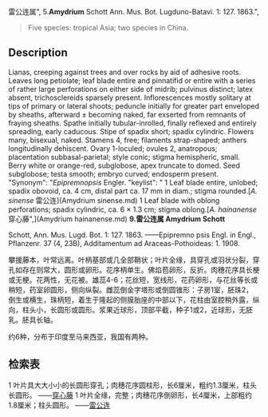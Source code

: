 雷公连属",
5.**Amydrium** Schott Ann. Mus. Bot. Lugduno-Batavi. 1: 127. 1863.",

> Five species: tropical Asia; two species in China.

## Description
Lianas, creeping against trees and over rocks by aid of adhesive roots. Leaves long petiolate; leaf blade entire and pinnatifid or entire with a series of rather large perforations on either side of midrib; pulvinus distinct; latex absent, trichosclereids sparsely present. Inflorescences mostly solitary at tips of primary or lateral shoots; peduncle initially for greater part enveloped by sheaths, afterward ± becoming naked, far exserted from remnants of fraying sheaths. Spathe initially tubular-inrolled, finally reflexed and entirely spreading, early caducous. Stipe of spadix short; spadix cylindric. Flowers many, bisexual, naked. Stamens 4, free; filaments strap-shaped; anthers longitudinally dehiscent. Ovary 1-loculed; ovules 2, anatropous; placentation subbasal-parietal; style conic; stigma hemispheric, small. Berry white or orange-red, subglobose, apex truncate to domed. Seed subglobose; testa smooth; embryo curved; endosperm present.
  "Synonym": "*Epipremnopsis* Engler.
  "keylist": "
1 Leaf blade entire, unlobed; spadix obovoid, ca. 4 cm, distal part ca. 17 mm in diam.; stigma rounded.[*A. sinense* 雷公连](Amydrium sinense.md)
1 Leaf blade with oblong perforations; spadix cylindric, ca. 6 × 1.3 cm; stigma oblong.[*A. hainanense* 穿心藤",](Amydrium hainanense.md)
**9.雷公连属 Amydrium Schott**

Schott, Ann. Mus. Lugd. Bot. 1: 127. 1863. ——Epipremno psis Engl. in Engl., Pflanzenr. 37 (4, 23B), Additamentum ad Araceas-Pothoideas: 1. 1908.

攀援藤本，叶常远离。叶柄基部或几全部鞘状；叶片全缘，具穿孔或羽状分裂，穿孔如存在则常大，圆形或卵形。花序柄单生。佛焰苞卵形，反折。肉穗花序具长梗或无梗。花两性，无花被。雄蕊4-6；花丝短，宽线形，花药卵形，与花丝等长或稍短，药室卵圆形，侧向纵裂。雌蕊倒金字塔形或倒圆锥形：子房1室，胚珠2，倒生或横生，珠柄短，着生于隆起的侧膜胎座的中部以下，花柱由室腔稍外露，纵向，柱头小，长圆形或圆形。浆果近球形，顶部平截，种子1或2，近球形，无胚乳。胚具长轴。

约6种，分布于印度至马来西亚，我国有两种。

## 检索表

1 叶片具大大小小的长圆形穿孔；肉穗花序圆柱形，长6厘米，粗约1.3厘米，柱头长圆形。 ——[穿心藤](Amydrium%20hainanense.md)
1 叶片全缘，完整；肉穗花序倒卵形，长4厘米，上部粗约1.8厘米；柱头圆形。 ——[雷公连](Amydrium%20sinense.md)
